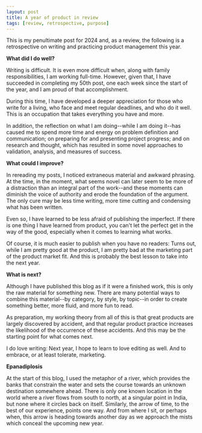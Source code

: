 ```yaml
---
layout: post
title: A year of product in review
tags: [review, retrospective, purpose]
---
```


This is my penultimate post for 2024 and, as a review, the following is a retrospective on writing and practicing product management this year.

**What did I do well?**

Writing is difficult.  It is even more difficult when, along with family responsibilities, I am working full-time.  However, given that, I have succeeded in completing my 50th post, one each week since the start of the year, and I am proud of that accomplishment.

During this time, I have developed a deeper appreciation for those who write for a living, who face and meet regular deadlines, and who do it well.  This is an occupation that takes everything you have and more.

In addition, the reflection on what I am doing--while I am doing it--has caused me to spend more time and energy on problem definition and communication; on preparing for and presenting project progress; and on research and thought, which has resulted in some novel approaches to validation, analysis, and measures of success.

**What could I improve?**

In rereading my posts, I noticed extraneous material and awkward phrasing.  At the time, in the moment, what seems novel can later seem to be more of a distraction than an integral part of the work--and these moments can diminish the voice of authority and erode the foundation of the argument. The only cure may be less time writing, more time cutting and condensing what has been written.

Even so, I have learned to be less afraid of publishing the imperfect.  If there is one thing I have learned from product, you can't let the perfect get in the way of the good, especially when it comes to learning what works.

Of course, it is much easier to publish when you have no readers:  Turns out, while I am pretty good at the product, I am pretty bad at the marketing part of the product market fit.  And this is probably the best lesson to take into the next year.

**What is next?**

Although I have published this blog as if it were a finished work, this is only the raw material for something new.  There are many potential ways to combine this material--by category, by style, by topic--in order to create something better, more fluid, and more fun to read.

As preparation, my working theory from all of this is that great products are largely discovered by accident, and that regular product practice increases the likelihood of the occurrence of these accidents.  And this may be the starting point for what comes next.

I do love writing: Next year, I hope to learn to love editing as well.  And to embrace, or at least tolerate, marketing.

**Epanadiplosis**

At the start of this blog, I used the metaphor of a river, which provides the banks that constrain the water and sets the course towards an unknown destination somewhere ahead.  There is only one known location in the world where a river flows from south to north, at a singular point in India, but none where it circles back on itself.  Similarly, the arrow of time, to the best of our experience, points one way.  And from where I sit, or perhaps when, this arrow is heading towards another day as we approach the mists which conceal the upcoming new year.
